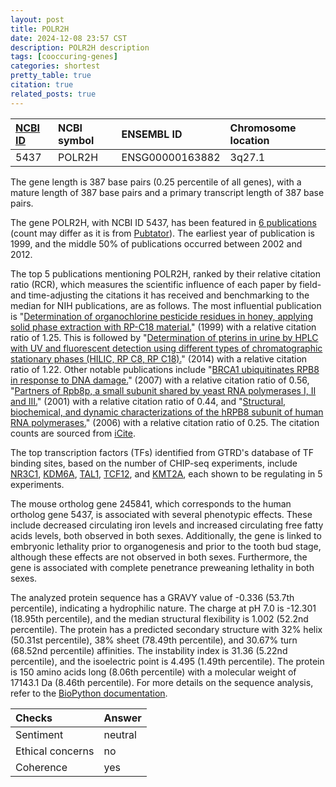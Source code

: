 ```yaml
---
layout: post
title: POLR2H
date: 2024-12-08 23:57 CST
description: POLR2H description
tags: [cooccuring-genes]
categories: shortest
pretty_table: true
citation: true
related_posts: true
---
```




| [NCBI ID](https://www.ncbi.nlm.nih.gov/gene/5437) | NCBI symbol | ENSEMBL ID | Chromosome location |
| :-------- | :------- | :-------- | :------- |
| 5437  | POLR2H | ENSG00000163882 | 3q27.1 |



The gene length is 387 base pairs (0.25 percentile of all genes), with a mature length of 387 base pairs and a primary transcript length of 387 base pairs.


The gene POLR2H, with NCBI ID 5437, has been featured in [6 publications](https://pubmed.ncbi.nlm.nih.gov/?term=%22POLR2H%22) (count may differ as it is from [Pubtator](https://academic.oup.com/nar/article/47/W1/W587/5494727)). The earliest year of publication is 1999, and the middle 50% of publications occurred between 2002 and 2012.


The top 5 publications mentioning POLR2H, ranked by their relative citation ratio (RCR), which measures the scientific influence of each paper by field- and time-adjusting the citations it has received and benchmarking to the median for NIH publications, are as follows. The most influential publication is "[Determination of organochlorine pesticide residues in honey, applying solid phase extraction with RP-C18 material.](https://pubmed.ncbi.nlm.nih.gov/10605876)" (1999) with a relative citation ratio of 1.25. This is followed by "[Determination of pterins in urine by HPLC with UV and fluorescent detection using different types of chromatographic stationary phases (HILIC, RP C8, RP C18).](https://pubmed.ncbi.nlm.nih.gov/24412699)" (2014) with a relative citation ratio of 1.22. Other notable publications include "[BRCA1 ubiquitinates RPB8 in response to DNA damage.](https://pubmed.ncbi.nlm.nih.gov/17283126)" (2007) with a relative citation ratio of 0.56, "[Partners of Rpb8p, a small subunit shared by yeast RNA polymerases I, II and III.](https://pubmed.ncbi.nlm.nih.gov/11486042)" (2001) with a relative citation ratio of 0.44, and "[Structural, biochemical, and dynamic characterizations of the hRPB8 subunit of human RNA polymerases.](https://pubmed.ncbi.nlm.nih.gov/16632472)" (2006) with a relative citation ratio of 0.25. The citation counts are sourced from [iCite](https://icite.od.nih.gov).





The top transcription factors (TFs) identified from GTRD's database of TF binding sites, based on the number of CHIP-seq experiments, include [NR3C1](https://www.ncbi.nlm.nih.gov/gene/2908), [KDM6A](https://www.ncbi.nlm.nih.gov/gene/7403), [TAL1](https://www.ncbi.nlm.nih.gov/gene/6886), [TCF12](https://www.ncbi.nlm.nih.gov/gene/6938), and [KMT2A](https://www.ncbi.nlm.nih.gov/gene/4297), each shown to be regulating in 5 experiments.








The mouse ortholog gene 245841, which corresponds to the human ortholog gene 5437, is associated with several phenotypic effects. These include decreased circulating iron levels and increased circulating free fatty acids levels, both observed in both sexes. Additionally, the gene is linked to embryonic lethality prior to organogenesis and prior to the tooth bud stage, although these effects are not observed in both sexes. Furthermore, the gene is associated with complete penetrance preweaning lethality in both sexes.


The analyzed protein sequence has a GRAVY value of -0.336 (53.7th percentile), indicating a hydrophilic nature. The charge at pH 7.0 is -12.301 (18.95th percentile), and the median structural flexibility is 1.002 (52.2nd percentile). The protein has a predicted secondary structure with 32% helix (50.31st percentile), 38% sheet (78.49th percentile), and 30.67% turn (68.52nd percentile) affinities. The instability index is 31.36 (5.22nd percentile), and the isoelectric point is 4.495 (1.49th percentile). The protein is 150 amino acids long (8.06th percentile) with a molecular weight of 17143.1 Da (8.46th percentile). For more details on the sequence analysis, refer to the [BioPython documentation](https://biopython.org/docs/1.75/api/Bio.SeqUtils.ProtParam.html).



| Checks    | Answer |
| :-------- | :------- |
| Sentiment  | neutral   |
| Ethical concerns | no     |
| Coherence    | yes    |
